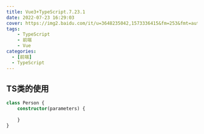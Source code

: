 ```yaml
---
title: Vue3+TypeScript.7.23.1
date: 2022-07-23 16:29:03
cover: https://img2.baidu.com/it/u=3648235042,1573336415&fm=253&fmt=auto&app=138&f=PNG?w=888&h=500
tags:
    - TypeScript
    - 前端
    - Vue
categories:
  - [前端]
  - TypeScript
---
```


## TS类的使用
```typescript
class Person {
    constructor(parameters) {
        
    }
}
```